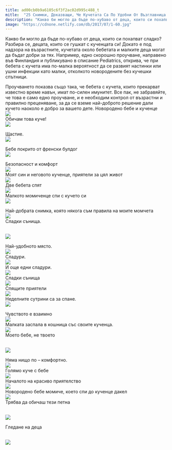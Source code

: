 ```yaml
---
title: ad00cb0b9a6105c6f3f2ac02d995c488_t
mitle:  "25 Снимки, Доказващи, Че Кучетата Са По Удобни От Възглавница!"
description: "Какво би могло да бъде по-хубаво от деца, които си похапват сладко? Разбира се, децата, които се гушкат с кученцата си! Докато е под надзора на възрастните, кучетата о�"
image: "https://cdnone.netlify.com/db/2017/07/1-60.jpg"
---
```


 <p>Какво би могло да бъде по-хубаво от деца, които си похапват сладко? Разбира се, децата, които се гушкат с кученцата си! Докато е под надзора на възрастните, кучетата около бебетата и малките деца могат да бъдат добри за тях. Например, едно скорошно проучване, направено във Финландия и публикувано в списание Pediatrics, открива, че при бебета с кучета има по-малка вероятност да се развият настинки или ушни инфекции като малки, отколкото новородените без кучешки спътници.</p>      <p> Проучването показва също така, че бебета с кучета, които прекарват известно време навън, имат по-силен имунитет. Все пак, не забравяйте, че това е само едно проучване, и е необходим контрол от възрастни и правилно преценяване, за да се вземе най-доброто решение дали кучето наоколо е добро за вашето дете. Новородено бебе и кученце  <br/><img src="https://cdnone.netlify.com/db/2017/07/1-60.jpg"/><br/> Обичам това куче!  <br/><img src="https://cdnone.netlify.com/db/2017/07/2-58.jpg"/><br/></p> <p> Щастие.  <br/><img src="https://cdnone.netlify.com/db/2017/07/3-59.jpg"/><br/></p> <p>Бебе покрито от френски булдог  <br/><img src="https://cdnone.netlify.com/db/2017/07/4-61.jpg"/><br/></p>      <p> Безопасност и комфорт  <br/><img src="https://cdnone.netlify.com/db/2017/07/5-60.jpg"/><br/> Моят син и неговото кученце, приятели за цял живот  <br/><img src="https://cdnone.netlify.com/db/2017/07/6-62.jpg"/><br/> Две бебета спят  <br/><img src="https://cdnone.netlify.com/db/2017/07/7-58.jpg"/><br/> Малкото момиченце спи с кучето си  <br/><img src="https://cdnone.netlify.com/db/2017/07/8-57.jpg"/><br/></p>  <p>Най-добрата снимка, която някога съм правила на моите момчета  <br/><img src="https://cdnone.netlify.com/db/2017/07/9-54.jpg"/><br/> Сладки сънища.</p> <p> <br/><img src="https://cdnone.netlify.com/db/2017/07/10-58.jpg"/><br/></p> <p>Най-удобното място.  <br/><img src="https://cdnone.netlify.com/db/2017/07/11-50.jpg"/><br/> Сладури.  <br/><img src="https://cdnone.netlify.com/db/2017/07/12-49.jpg"/><br/> И още едни сладури.  <br/><img src="https://cdnone.netlify.com/db/2017/07/13-46.jpg"/><br/> Сладки сънища  <br/><img src="https://cdnone.netlify.com/db/2017/07/14-42.jpg"/><br/> Спящите приятели  <br/><img src="https://cdnone.netlify.com/db/2017/07/15-36.jpg"/><br/> Неделните сутрини са за спане.  <br/><img src="https://cdnone.netlify.com/db/2017/07/16-31.jpg"/><br/></p>      <p> Чувството е взаимно  <br/><img src="https://cdnone.netlify.com/db/2017/07/17-27.jpg"/><br/> Малката заспала в кошница със своите кученца.  <br/><img src="https://cdnone.netlify.com/db/2017/07/18-26.jpg"/><br/> Моето бебе, не твоето</p> <p> <br/><img src="https://cdnone.netlify.com/db/2017/07/19-21.jpg"/><br/></p> <p>Няма нищо по – комфортно.  <br/><img src="https://cdnone.netlify.com/db/2017/07/20-20.jpg"/><br/> Голямо куче с бебе  <br/><img src="https://cdnone.netlify.com/db/2017/07/21-16.jpg"/><br/> Началото на красиво приятелство  <br/><img src="https://cdnone.netlify.com/db/2017/07/22-13.jpg"/><br/> Новородено бебе момиче, което спи до кученце дакел  <br/><img src="https://cdnone.netlify.com/db/2017/07/23-11.jpg"/><br/> Трябва да обичаш тези петна</p> <p> <br/><img src="https://cdnone.netlify.com/db/2017/07/24-11.jpg"/><br/></p>  <p>Гледане на деца</p> <p> <br/><img src="https://cdnone.netlify.com/db/2017/07/25-11.jpg"/><br/></p>            